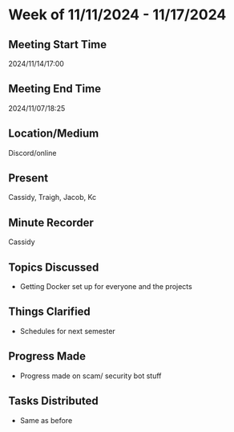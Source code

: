 # Week of 11/11/2024 - 11/17/2024

## Meeting Start Time

2024/11/14/17:00

## Meeting End Time

2024/11/07/18:25

## Location/Medium

Discord/online

## Present

Cassidy, Traigh, Jacob, Kc

## Minute Recorder

Cassidy

## Topics Discussed

- Getting Docker set up for everyone and the projects

## Things Clarified

- Schedules for next semester

## Progress Made

- Progress made on scam/ security bot stuff

## Tasks Distributed

- Same as before

